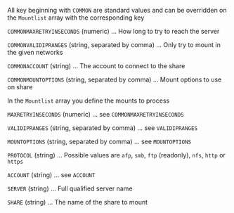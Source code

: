 All key beginning with `COMMON` are standard values and can be overridden on the `Mountlist` array with the corresponding key

`COMMONMAXRETRYINSECONDS` (numeric) ... How long to try to reach the server

`COMMONVALIDIPRANGES` (string, separated by comma) ... Only try to mount in the given networks

`COMMONACCOUNT` (string) ... The account to connect to the share

`COMMONMOUNTOPTIONS` (string, separated by comma) ... Mount options to use on share



In the `Mountlist` array you define the mounts to process

`MAXRETRYINSECONDS` (numeric) ... see `COMMONMAXRETRYINSECONDS`

`VALIDIPRANGES` (string, separated by comma) ... see `VALIDIPRANGES`

`MOUNTOPTIONS` (string, separated by comma) ... see `MOUNTOPTIONS`

`PROTOCOL` (string) ... Possible values are `afp`, `smb`, `ftp` (readonly), `nfs`, `http` or `https`

`ACCOUNT` (string) ... see `ACCOUNT`

`SERVER` (string) ... Full qualified server name

`SHARE` (string) ... The name of the share to mount


